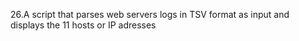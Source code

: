 26.A script that parses web servers logs in TSV format as input and displays the 11 hosts or IP adresses
